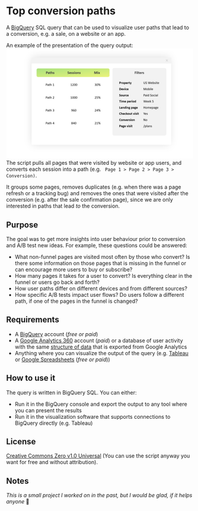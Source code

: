 # Top conversion paths
A [BigQuery](https://cloud.google.com/bigquery/) SQL query that can be used to visualize user paths that lead to a conversion, e.g. a sale, on a website or an app.

An example of the presentation of the query output:
![A conceptual example of the visualization of the query output](visualization.png)
The script pulls all pages that were visited by website or app users, and converts each session into a path (e.g. ` Page 1 > Page 2 > Page 3 > Conversion)`.

It groups some pages, removes duplicates (e.g. when there was a page refresh or a tracking bug) and removes the ones that were visited after the conversion (e.g. after the sale confirmation page), since we are only interested in paths that lead _to_ the conversion.

## Purpose

The goal was to get more insights into user behaviour prior to conversion and A/B test new ideas. For example, these questions could be answered:
- What non-funnel pages are visited most often by those who convert? Is there some information on those pages that is missing in the funnel or can encourage more users to buy or subscribe?
- How many pages it takes for a user to convert? Is everything clear in the funnel or users go back and forth?
- How user paths differ on different devices and from different sources?
- How specific A/B tests impact user flows? Do users follow a different path, if one of the pages in the funnel is changed?

## Requirements

- A [BigQuery](https://cloud.google.com/bigquery) account (_free or paid_)
- A [Google Analytics 360](https://marketingplatform.google.com/about/analytics-360/) account (_paid_) or a database of user activity with the same [structure of data](https://support.google.com/analytics/answer/3437719?hl=en) that is exported from Google Analytics
- Anything where you can visualize the output of the query (e.g. [Tableau](https://www.tableau.com/) or [Google Spreadsheets](https://www.google.com/drive/) (_free or paid_))

## How to use it

The query is written in BigQuery SQL. You can either:
- Run it in the BigQuery console and export the output to any tool where you can present the results
- Run it in the visualization software that supports connections to BigQuery directly (e.g. Tableau)

## License
[Creative Commons Zero v1.0 Universal](https://choosealicense.com/licenses/cc0-1.0/)
(You can use the script anyway you want for free and without attribution).

## Notes

_This is a small project I worked on in the past, but I would be glad, if it helps anyone_ 🙂
